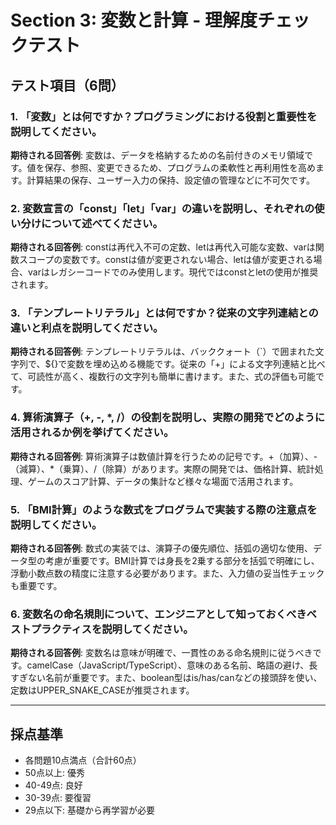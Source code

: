 # Section 3: 変数と計算 - 理解度チェックテスト

## テスト項目（6問）

### 1. 「変数」とは何ですか？プログラミングにおける役割と重要性を説明してください。

**期待される回答例**:
変数は、データを格納するための名前付きのメモリ領域です。値を保存、参照、変更できるため、プログラムの柔軟性と再利用性を高めます。計算結果の保存、ユーザー入力の保持、設定値の管理などに不可欠です。

### 2. 変数宣言の「const」「let」「var」の違いを説明し、それぞれの使い分けについて述べてください。

**期待される回答例**:
constは再代入不可の定数、letは再代入可能な変数、varは関数スコープの変数です。constは値が変更されない場合、letは値が変更される場合、varはレガシーコードでのみ使用します。現代ではconstとletの使用が推奨されます。

### 3. 「テンプレートリテラル」とは何ですか？従来の文字列連結との違いと利点を説明してください。

**期待される回答例**:
テンプレートリテラルは、バッククォート（`）で囲まれた文字列で、${}で変数を埋め込める機能です。従来の「+」による文字列連結と比べて、可読性が高く、複数行の文字列も簡単に書けます。また、式の評価も可能です。

### 4. 算術演算子（+, -, *, /）の役割を説明し、実際の開発でどのように活用されるか例を挙げてください。

**期待される回答例**:
算術演算子は数値計算を行うための記号です。+（加算）、-（減算）、*（乗算）、/（除算）があります。実際の開発では、価格計算、統計処理、ゲームのスコア計算、データの集計など様々な場面で活用されます。

### 5. 「BMI計算」のような数式をプログラムで実装する際の注意点を説明してください。

**期待される回答例**:
数式の実装では、演算子の優先順位、括弧の適切な使用、データ型の考慮が重要です。BMI計算では身長を2乗する部分を括弧で明確にし、浮動小数点数の精度に注意する必要があります。また、入力値の妥当性チェックも重要です。

### 6. 変数名の命名規則について、エンジニアとして知っておくべきベストプラクティスを説明してください。

**期待される回答例**:
変数名は意味が明確で、一貫性のある命名規則に従うべきです。camelCase（JavaScript/TypeScript）、意味のある名前、略語の避け、長すぎない名前が重要です。また、boolean型はis/has/canなどの接頭辞を使い、定数はUPPER_SNAKE_CASEが推奨されます。

---

## 採点基準
- 各問題10点満点（合計60点）
- 50点以上: 優秀
- 40-49点: 良好
- 30-39点: 要復習
- 29点以下: 基礎から再学習が必要 